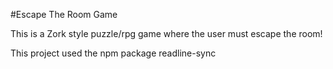#Escape The Room Game

<p>This is a Zork style puzzle/rpg game where the user must escape the room!</p>
<p>This project used the npm package readline-sync</p>
